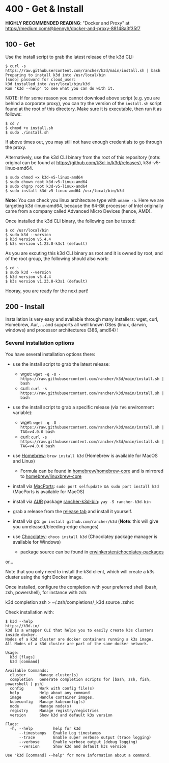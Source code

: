 # 400 - Get & Install

**HIGHLY RECOMMENDED READING**: "Docker and Proxy" at https://medium.com/@bennyh/docker-and-proxy-88148a3f35f7

## 100 - Get

Use the install script to grab the latest release of the k3d CLI:

```
$ curl -s https://raw.githubusercontent.com/rancher/k3d/main/install.sh | bash
Preparing to install k3d into /usr/local/bin
[sudo] password for cloud_user: 
k3d installed into /usr/local/bin/k3d
Run 'k3d --help' to see what you can do with it.
```

NOTE: If for some reason you cannot download above script (e.g. you are behind a corporate proxy), you can try the version of the ```install.sh``` script found at the root of this directory. Make sure it is executable, then run it as follows:

```
$ cd /
$ chmod +x install.sh
$ sudo ./install.sh
```

If above times out, you may still not have enough credentials to go through the proxy.

Alternatively, use the k3d CLI binary from the root of this repository (note: original can be found at https://github.com/k3d-io/k3d/releases), k3d-v5-linux-amd64.

```
$ sudo chmod +x k3d-v5-linux-amd64
$ sudo chown root k3d-v5-linux-amd64
$ sudo chgrp root k3d-v5-linux-amd64
$ sudo install k3d-v5-linux-amd64 /usr/local/bin/k3d
```

**Note**: You can check you linux architecture type with ```uname -a```. Here we are targeting k3d-linux-amd64, because the 64-Bit processor of Intel originally came from a company called Advanced Micro Devices (hence, AMD).

Once installed the k3d CLI binary, the following can be tested:

```
$ cd /usr/local/bin
$ sudo k3d --version
$ k3d version v5.4.4
$ k3s version v1.23.8-k3s1 (default)
```

As you are excuting this k3d CLI binary as root and it is owned by root, and of the root group, the following should also work:

```
$ cd ~
$ sudo k3d --version
$ k3d version v5.4.4
$ k3s version v1.23.8-k3s1 (default)
```

Hooray, you are ready for the next part!

## 200 - Install
Installation is very easy and available through many installers: wget, curl, Homebrew, Aur, … and supports all well known OSes (linux, darwin, windows) and processor architectures (386, amd64) !

### Several installation options

You have several installation options there:

- use the install script to grab the latest release:
  - wget: `wget -q -O - https://raw.githubusercontent.com/rancher/k3d/main/install.sh | bash`
  - curl: `curl -s https://raw.githubusercontent.com/rancher/k3d/main/install.sh | bash`
- use the install script to grab a specific release (via `TAG` environment variable):
  - wget: `wget -q -O - https://raw.githubusercontent.com/rancher/k3d/main/install.sh | TAG=v4.0.0 bash`
  - curl: `curl -s https://raw.githubusercontent.com/rancher/k3d/main/install.sh | TAG=v4.0.0 bash`

- use [Homebrew](https://brew.sh): `brew install k3d` (Homebrew is available for MacOS and Linux)
  - Formula can be found in [homebrew/homebrew-core](https://github.com/Homebrew/homebrew-core/blob/master/Formula/k3d.rb) and is mirrored to [homebrew/linuxbrew-core](https://github.com/Homebrew/linuxbrew-core/blob/master/Formula/k3d.rb)
- install via [MacPorts](https://www.macports.org): `sudo port selfupdate && sudo port install k3d` (MacPorts is available for MacOS)
- install via [AUR](https://aur.archlinux.org/) package [rancher-k3d-bin](https://aur.archlinux.org/packages/rancher-k3d-bin/): `yay -S rancher-k3d-bin`
- grab a release from the [release tab](https://github.com/rancher/k3d/releases) and install it yourself.
- install via go: `go install github.com/rancher/k3d` (**Note**: this will give you unreleased/bleeding-edge changes)
- use [Chocolatey](https://chocolatey.org/): `choco install k3d` (Chocolatey package manager is available for Windows)
  - package source can be found in [erwinkersten/chocolatey-packages](https://github.com/erwinkersten/chocolatey-packages/tree/master/automatic/k3d)

or...

Note that you only need to install the k3d client, which will create a k3s cluster using the right Docker image.

Once installed, configure the completion with your preferred shell (bash, zsh, powershell), for instance with zsh:

k3d completion zsh > ~/.zsh/completions/_k3d
 source .zshrc

Check installation with:

```
$ k3d --help
https://k3d.io/
k3d is a wrapper CLI that helps you to easily create k3s clusters inside docker.
Nodes of a k3d cluster are docker containers running a k3s image.
All Nodes of a k3d cluster are part of the same docker network.

Usage:
  k3d [flags]
  k3d [command]

Available Commands:
  cluster      Manage cluster(s)
  completion   Generate completion scripts for [bash, zsh, fish, powershell | psh]
  config       Work with config file(s)
  help         Help about any command
  image        Handle container images.
  kubeconfig   Manage kubeconfig(s)
  node         Manage node(s)
  registry     Manage registry/registries
  version      Show k3d and default k3s version

Flags:
  -h, --help         help for k3d
      --timestamps   Enable Log timestamps
      --trace        Enable super verbose output (trace logging)
      --verbose      Enable verbose output (debug logging)
      --version      Show k3d and default k3s version

Use "k3d [command] --help" for more information about a command.
```
